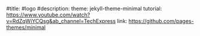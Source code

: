 #title:
#logo
#description:
theme: jekyll-theme-minimal
tutorial: https://www.youtube.com/watch?v=RdZqWiYCQsg&ab_channel=TechExpress
link: https://github.com/pages-themes/minimal
